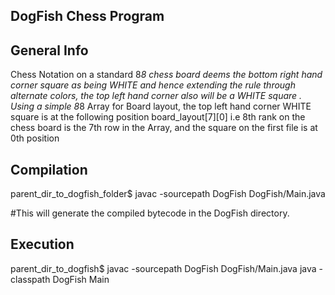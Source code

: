 DogFish Chess Program
----------------------

General Info
------------
Chess Notation on a standard 8*8 chess board deems the bottom right hand corner square as being WHITE and hence extending the rule through alternate colors, the top left hand corner also will be a WHITE square .
Using a simple 8*8 Array for Board layout, the top left hand corner WHITE square is at the following position board_layout[7][0] i.e 8th rank on the chess board is the 7th row in the Array, and the square on the first file is at 0th position  

Compilation
-----------
parent_dir_to_dogfish_folder$ javac -sourcepath DogFish DogFish/Main.java

#This will generate the compiled bytecode in the DogFish directory.

Execution
----------
parent_dir_to_dogfish$ javac -sourcepath DogFish DogFish/Main.java
java -classpath DogFish Main

		 
